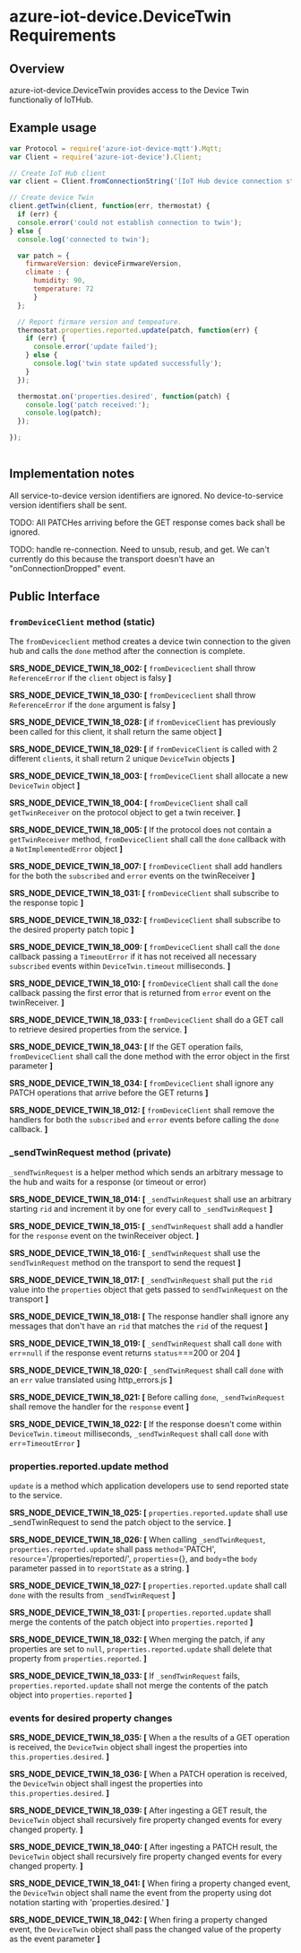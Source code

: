# azure-iot-device.DeviceTwin Requirements

## Overview
azure-iot-device.DeviceTwin provides access to the Device Twin functionaliy of IoTHub.

## Example usage
```js
var Protocol = require('azure-iot-device-mqtt').Mqtt;
var Client = require('azure-iot-device').Client;

// Create IoT Hub client
var client = Client.fromConnectionString('[IoT Hub device connection string]', Protocol);

// Create device Twin
client.getTwin(client, function(err, thermostat) {
  if (err) {
  console.error('could not establish connection to twin');
} else {
  console.log('connected to twin');

  var patch = {
    firmwareVersion: deviceFirmwareVersion,
    climate : { 
      humidity: 90, 
      temperature: 72 
      }
  };

  // Report firmare version and tempeature.
  thermostat.properties.reported.update(patch, function(err) {
    if (err) {
      console.error('update failed');
    } else {
      console.log('twin state updated successfully');
    }
  });

  thermostat.on('properties.desired', function(patch) {
    console.log('patch received:');
    console.log(patch);
  });

});
 

```

## Implementation notes

All service-to-device version identifiers are ignored.  No device-to-service version identifiers shall be sent.  

TODO: All PATCHes arriving before the GET response comes back shall be ignored.

TODO: handle re-connection.  Need to unsub, resub, and get.  We can't currently do this because the transport doesn't have an "onConnectionDropped" event.

## Public Interface


### `fromDeviceClient` method (static)
The `fromDeviceclient` method creates a device twin connection to the given hub and calls the `done` method after the connection is complete.

**SRS_NODE_DEVICE_TWIN_18_002: [** `fromDeviceclient` shall throw `ReferenceError` if the `client` object is falsy **]**

**SRS_NODE_DEVICE_TWIN_18_030: [** `fromDeviceclient` shall throw `ReferenceError` if the `done` argument is falsy **]**

**SRS_NODE_DEVICE_TWIN_18_028: [** if `fromDeviceClient` has previously been called for this client, it shall return the same object **]**

**SRS_NODE_DEVICE_TWIN_18_029: [** if `fromDeviceClient` is called with 2 different `client`s, it shall return 2 unique `DeviceTwin` objects **]**

**SRS_NODE_DEVICE_TWIN_18_003: [** `fromDeviceClient` shall allocate a new `DeviceTwin` object **]** 

**SRS_NODE_DEVICE_TWIN_18_004: [** `fromDeviceClient` shall call `getTwinReceiver` on the protocol object to get a twin receiver. **]** 

**SRS_NODE_DEVICE_TWIN_18_005: [** If the protocol does not contain a `getTwinReceiver` method, `fromDeviceClient` shall call the `done` callback with a `NotImplementedError` object **]** 

**SRS_NODE_DEVICE_TWIN_18_007: [** `fromDeviceClient` shall add handlers for the both the `subscribed` and `error` events on the twinReceiver **]** 

**SRS_NODE_DEVICE_TWIN_18_031: [** `fromDeviceClient` shall subscribe to the response topic **]**

**SRS_NODE_DEVICE_TWIN_18_032: [** `fromDeviceClient` shall subscribe to the desired property patch topic **]**

**SRS_NODE_DEVICE_TWIN_18_009: [** `fromDeviceClient` shall call the `done` callback passing a `TimeoutError` if it has not received all necessary `subscribed` events within `DeviceTwin.timeout` milliseconds. **]** 

**SRS_NODE_DEVICE_TWIN_18_010: [** `fromDeviceClient` shall call the `done` callback passing  the first error that is returned from `error` event on the twinReceiver. **]** 

**SRS_NODE_DEVICE_TWIN_18_033: [** `fromDeviceClient` shall do a GET call to retrieve desired properties from the service. **]**

**SRS_NODE_DEVICE_TWIN_18_043: [** If the GET operation fails, `fromDeviceClient` shall call the done method with the error object in the first parameter **]**

**SRS_NODE_DEVICE_TWIN_18_034: [** `fromDeviceClient` shall ignore any PATCH operations that arrive before the GET returns **]**

**SRS_NODE_DEVICE_TWIN_18_012: [** `fromDeviceClient` shall remove the handlers for both the `subscribed` and `error` events before calling the `done` callback. **]**


### _sendTwinRequest method (private)
`_sendTwinRequest` is a helper method which sends an arbitrary message to the hub and waits for a response (or timeout or error)

**SRS_NODE_DEVICE_TWIN_18_014: [** `_sendTwinRequest` shall use an arbitrary starting `rid` and increment it by one for every call to `_sendTwinRequest` **]** 

**SRS_NODE_DEVICE_TWIN_18_015: [** `_sendTwinRequest` shall add a handler for the `response` event on the twinReceiver object.  **]**

**SRS_NODE_DEVICE_TWIN_18_016: [** `_sendTwinRequest` shall use the `sendTwinRequest` method on the transport to send the request **]** 

**SRS_NODE_DEVICE_TWIN_18_017: [** `_sendTwinRequest` shall put the `rid` value into the `properties` object that gets passed to `sendTwinRequest` on the transport **]** 

**SRS_NODE_DEVICE_TWIN_18_018: [** The response handler shall ignore any messages that don't have an `rid` that matches the `rid` of the request **]**  

**SRS_NODE_DEVICE_TWIN_18_019: [** `_sendTwinRequest` shall call `done` with `err`=`null` if the response event returns `status`===200 or 204 **]**  

**SRS_NODE_DEVICE_TWIN_18_020: [** `_sendTwinRequest` shall call `done` with an `err` value translated using http_errors.js **]** 

**SRS_NODE_DEVICE_TWIN_18_021: [** Before calling `done`, `_sendTwinRequest` shall remove the handler for the `response` event **]** 

**SRS_NODE_DEVICE_TWIN_18_022: [** If the response doesn't come within `DeviceTwin.timeout` milliseconds, `_sendTwinRequest` shall call `done` with `err`=`TimeoutError` **]**  


### properties.reported.update method
`update` is a method which application developers use to send reported state to the service.

**SRS_NODE_DEVICE_TWIN_18_025: [** `properties.reported.update` shall use _sendTwinRequest to send the patch object to the service. **]** 

**SRS_NODE_DEVICE_TWIN_18_026: [** When calling `_sendTwinRequest`, `properties.reported.update` shall pass `method`='PATCH', `resource`='/properties/reported/', `properties`={}, and `body`=the `body` parameter passed in to `reportState` as a string. **]**   

**SRS_NODE_DEVICE_TWIN_18_027: [** `properties.reported.update` shall call `done` with the results from `_sendTwinRequest` **]** 

**SRS_NODE_DEVICE_TWIN_18_031: [** `properties.reported.update` shall merge the contents of the patch object into `properties.reported` **]**

**SRS_NODE_DEVICE_TWIN_18_032: [** When merging the patch, if any properties are set to `null`, `properties.reported.update` shall delete that property from `properties.reported`. **]**

**SRS_NODE_DEVICE_TWIN_18_033: [** If `_sendTwinRequest` fails, `properties.reported.update` shall not merge the contents of the patch object into `properties.reported` **]**


### events for desired property changes

**SRS_NODE_DEVICE_TWIN_18_035: [** When a the results of a GET operation is received, the `DeviceTwin` object shall ingest the properties into `this.properties.desired`. **]**

**SRS_NODE_DEVICE_TWIN_18_036: [** When a PATCH operation is received, the `DeviceTwin` object shall ingest the properties into `this.properties.desired`. **]**

**SRS_NODE_DEVICE_TWIN_18_039: [** After ingesting a GET result, the `DeviceTwin` object shall recursively fire property changed events for every changed property. **]**

**SRS_NODE_DEVICE_TWIN_18_040: [** After ingesting a PATCH result, the `DeviceTwin` object shall recursively fire property changed events for every changed property. **]**

**SRS_NODE_DEVICE_TWIN_18_041: [** When firing a property changed event, the `DeviceTwin` object shall name the event from the property using dot notation starting with 'properties.desired.' **]**

**SRS_NODE_DEVICE_TWIN_18_042: [** When firing a property changed event, the `DeviceTwin` object shall pass the changed value of the property as the event parameter **]**

